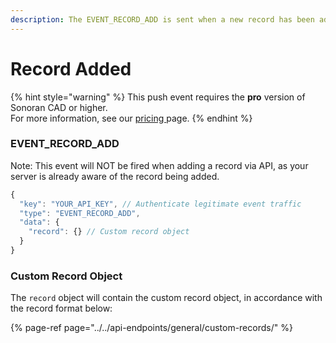 ```yaml
---
description: The EVENT_RECORD_ADD is sent when a new record has been added in the CAD.
---
```


# Record Added

{% hint style="warning" %}
This push event requires the **pro** version of Sonoran CAD or higher.  
For more information, see our [pricing ](../../../../pricing/faq/)page.
{% endhint %}

### EVENT\_RECORD\_ADD

Note: This event will NOT be fired when adding a record via API, as your server is already aware of the record being added.

```javascript
{
  "key": "YOUR_API_KEY", // Authenticate legitimate event traffic
  "type": "EVENT_RECORD_ADD",
  "data": {
    "record": {} // Custom record object
  }
}
```

### Custom Record Object

The `record` object will contain the custom record object, in accordance with the record format below:

{% page-ref page="../../api-endpoints/general/custom-records/" %}



